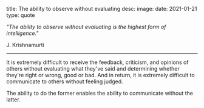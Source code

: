 title: The ability to observe without evaluating
desc:
image: 
date: 2021-01-21
type: quote

_"The ability to observe without evaluating is the highest form of intelligence."_
<div class="caption">J. Krishnamurti</div>

<hr />

It is extremely difficult to receive the feedback, criticism, and opinions of others without evaluating what they've said and determining whether they're right or wrong, good or bad. And in return, it is extremely difficult to communicate to others without feeling judged.

The ability to do the former enables the ability to communicate without the latter.
